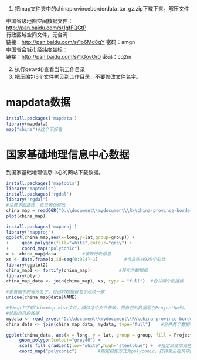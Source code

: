 
1. 把map文件夹中的chinaprovinceborderdata_tar_gz.zip下载下来。解压文件

中国省级地图空间数据文件：   
http://pan.baidu.com/s/1gfFQGtP   
行政区域空间文件，无台湾：   
链接：http://pan.baidu.com/s/1o6Md8qY 密码：amgn   
中国省会城市经纬度坐标：   
链接：http://pan.baidu.com/s/1jGovOr0 密码：cq2m   

2. 执行getwd()查看当前工作目录   
3. 把压缩包3个文件拷贝到工作目录，不要修改文件名字。   

# mapdata数据
```r
install.packages('mapdata')
library(mapdata)
map("china")#这个不好看
```
# 国家基础地理信息中心数据
到国家基础地理信息中心的网站下载数据。
```r
install.packages('maptools')
library("maptools")
install.packages('rgdal')
library("rgdal")
#注意下面路径，自己模仿修改
china_map = readOGR("D:\\document\\mydocument\\R\\china-province-border-data\\bou2_4p.shp")  # 读取地图空间数据
plot(china_map)
```

```r
install.packages('mapproj')
library('mapproj')
ggplot(china_map,aes(x=long,y=lat,group=group)) +
+     geom_polygon(fill="white",colour="grey") +
+     coord_map("polyconic")
x <- china_map@data          #读取行政信息
xs <- data.frame(x,id=seq(0:924)-1)          #含岛屿共925个形状
library(ggplot2)
china_map1 <- fortify(china_map)           #转化为数据框
library(plyr)
china_map_data <- join(china_map1, xs, type = "full")  #合并两个数据框
```

```r
#查看图中的省分名字，自己的数据省名字必须一致
unique(china_map@data$NAME)
```

```r
#到map中下载Chinamap.xlsx文件，模仿这个文件修改，把自己的数据写在ProjectNo列。
#读取自己的数据
mydata <- read_excel("D:\\document\\mydocument\\R\\china-province-border-data\\Chinamap.xlsx",sheet=1)  #读取指标数据，excl格式
china_data <- join(china_map_data, mydata, type="full")    #合并两个数据框
```

```r
ggplot(china_data, aes(x = long, y = lat, group = group, fill = ProjectNo)) +
     geom_polygon(colour="grey40") +
     scale_fill_gradient(low="white",high="steelblue") +  #指定渐变填充色，可使用RGB
     coord_map("polyconic")        #指定投影方式为polyconic，获得常见视角中国地图
```
